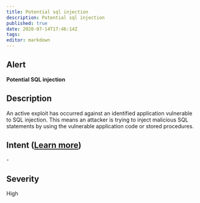 ```yaml
---
title: Potential sql injection
description: Potential sql injection
published: true
date: 2020-07-14T17:46:14Z
tags:
editor: markdown
---
```


## Alert
**Potential SQL injection**

## Description
An active exploit has occurred against an identified application vulnerable to SQL injection. This means an attacker is trying to inject malicious SQL statements by using the vulnerable application code or stored procedures.

## Intent ([Learn more](/public/security/alerts/intentions.md))
\-

## Severity
High




